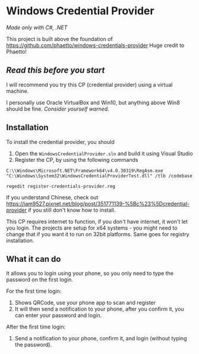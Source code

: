 
# Windows Credential Provider
_Made only with C#, .NET_

This project is built above the foundation of
https://github.com/phaetto/windows-credentials-provider
Huge credit to Phaetto!

## *Read this before you start*
I will recommend you try this CP (credential provider) using a virtual machine.

I personally use Oracle VirtualBox and Win10, but anything above Win8 should be fine.
_Consider yourself warned._

## Installation
To install the credential provider, you should 
1. Open the `WindowsCredentialProvider.sln` and build it using Visual Studio
2. Register the CP, by using the following commands
```
C:\\Windows\Microsoft.NET\Framework64\v4.0.30319\RegAsm.exe "C:\Windows\System32\WindowsCredentialProviderTest.dll" /tlb /codebase
```
```
regedit register-credentials-provider.reg
```
If you understand Chinese, check out https://iam9527.pixnet.net/blog/post/351771139-%5Bc%23%5Dcredential-provider if you still don't know how to install.

This CP requires internet to function, if you don't have internet, it won't let you login.
The projects are setup for x64 systems - you might need to change that if you want it to run on 32bit platforms. Same goes for registry installation.

## What it can do
It allows you to login using your phone, so you only need to type the password on the first login.

For the first time login:
1. Shows QRCode, use your phone app to scan and register
2. It will then send a notification to your phone, after you confirm it, you can enter your password and login.
   
After the first time login:
1. Send a notification to your phone, confirm it, and login (without typing the password).

